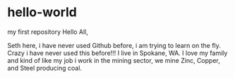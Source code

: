 # hello-world
my first repository
Hello All,

Seth here, i have never used Github before, i am trying to learn on the fly.
Crazy i have never used this before!!!
I live in Spokane, WA. I love my family and kind of like my job
i work in the mining sector, we mine Zinc, Copper, and Steel producing coal.
